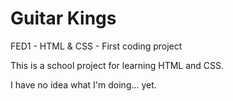 # Guitar Kings
 FED1 - HTML & CSS - First coding project

This is a school project for learning HTML and CSS.

I have no idea what I'm doing... yet.

